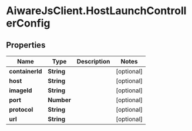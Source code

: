 # AiwareJsClient.HostLaunchControllerConfig

## Properties

Name | Type | Description | Notes
------------ | ------------- | ------------- | -------------
**containerId** | **String** |  | [optional] 
**host** | **String** |  | [optional] 
**imageId** | **String** |  | [optional] 
**port** | **Number** |  | [optional] 
**protocol** | **String** |  | [optional] 
**url** | **String** |  | [optional] 


